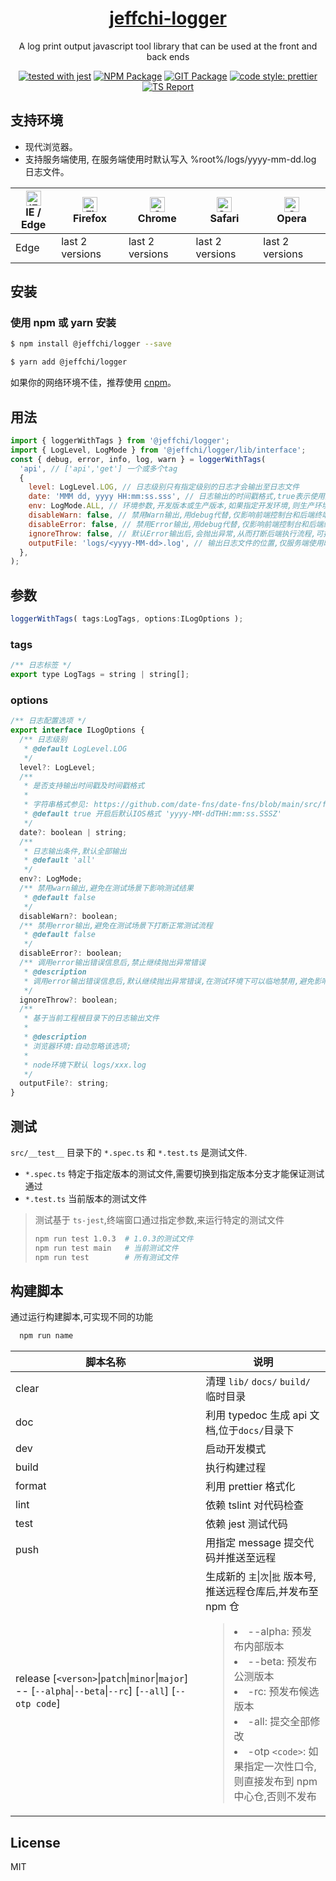 <h1 align="center">
  <a href="https://github.com/poechiang/jeffchi-logger#readme" target="_blank">jeffchi-logger</a>
</h1>

<div align="center">

A log print output javascript tool library that can be used at the front and back ends

[![tested with jest](https://img.shields.io/badge/tested_with-jest-99424f.svg?logo=jest)](https://github.com/facebook/jest)
[![NPM Package](https://github.com/poechiang/jeffchi-logger/actions/workflows/npm-publish.yml/badge.svg?branch=main)](https://github.com/poechiang/jeffchi-logger/actions/workflows/npm-publish.yml)
[![GIT Package](https://github.com/poechiang/jeffchi-logger/actions/workflows/npm-publish-github-packages.yml/badge.svg?branch=main&event=pull_request)](https://github.com/poechiang/jeffchi-logger/actions/workflows/npm-publish-github-packages.yml)
[![code style: prettier](https://img.shields.io/badge/code_style-prettier-ff69b4.svg?style=flat-square)](https://github.com/prettier/prettier)
[![TS Report](https://github.com/poechiang/jeffchi-logger/actions/workflows/ts-report.yml/badge.svg)](https://github.com/poechiang/jeffchi-logger/actions/workflows/ts-report.yml)

</div>

## 支持环境

- 现代浏览器。
- 支持服务端使用, 在服务端使用时默认写入 %root%/logs/yyyy-mm-dd.log 日志文件。

| [<img src="https://raw.githubusercontent.com/alrra/browser-logos/master/src/edge/edge_48x48.png" alt="IE / Edge" width="24px" height="24px" />](http://godban.github.io/browsers-support-badges/)</br>IE / Edge | [<img src="https://raw.githubusercontent.com/alrra/browser-logos/master/src/firefox/firefox_48x48.png" alt="Firefox" width="24px" height="24px" />](http://godban.github.io/browsers-support-badges/)</br>Firefox | [<img src="https://raw.githubusercontent.com/alrra/browser-logos/master/src/chrome/chrome_48x48.png" alt="Chrome" width="24px" height="24px" />](http://godban.github.io/browsers-support-badges/)</br>Chrome | [<img src="https://raw.githubusercontent.com/alrra/browser-logos/master/src/safari/safari_48x48.png" alt="Safari" width="24px" height="24px" />](http://godban.github.io/browsers-support-badges/)</br>Safari | [<img src="https://raw.githubusercontent.com/alrra/browser-logos/master/src/opera/opera_48x48.png" alt="Opera" width="24px" height="24px" />](http://godban.github.io/browsers-support-badges/)</br>Opera |
| --------------------------------------------------------------------------------------------------------------------------------------------------------------------------------------------------------------- | ----------------------------------------------------------------------------------------------------------------------------------------------------------------------------------------------------------------- | ------------------------------------------------------------------------------------------------------------------------------------------------------------------------------------------------------------- | ------------------------------------------------------------------------------------------------------------------------------------------------------------------------------------------------------------- | --------------------------------------------------------------------------------------------------------------------------------------------------------------------------------------------------------- |
| Edge                                                                                                                                                                                                            | last 2 versions                                                                                                                                                                                                   | last 2 versions                                                                                                                                                                                               | last 2 versions                                                                                                                                                                                               | last 2 versions                                                                                                                                                                                           |

## 安装

### 使用 npm 或 yarn 安装

```bash
$ npm install @jeffchi/logger --save
```

```bash
$ yarn add @jeffchi/logger
```

如果你的网络环境不佳，推荐使用 [cnpm](https://github.com/cnpm/cnpm)。

## 用法

```javascript
import { loggerWithTags } from '@jeffchi/logger';
import { LogLevel, LogMode } from '@jeffchi/logger/lib/interface';
const { debug, error, info, log, warn } = loggerWithTags(
  'api', // ['api','get'] 一个或多个tag
  {
    level: LogLevel.LOG, // 日志级别只有指定级别的日志才会输出至日志文件
    date: 'MMM dd, yyyy HH:mm:ss.sss', // 日志输出的时间戳格式,true表示使用默认utc IOS日期时间格式,false表示不输出时间戳
    env: LogMode.ALL, // 环境参数,开发版本或生产版本,如果指定开发环境,则生产环境不输出任何内容,也不会写入到日志文件
    disableWarn: false, // 禁用Warn输出,用debug代替,仅影响前端控制台和后端终端,不影响实际内容打印.在跑测试时应该启用,避免影响测试结果
    disableError: false, // 禁用Error输出,用debug代替,仅影响前端控制台和后端终端,不影响实际内容打印.在跑测试时应该启用,避免影响测试结果
    ignoreThrow: false, // 默认Error输出后,会抛出异常,从而打断后端执行流程,可指定true取消该行为,在跑测试时应该启用,避免影响测试测试流程
    outputFile: 'logs/<yyyy-MM-dd>.log', // 输出日志文件的位置,仅服务端使用时有效
  },
);
```

## 参数

```javascript
loggerWithTags( tags:LogTags, options:ILogOptions );
```

### tags

```javascript
/** 日志标签 */
export type LogTags = string | string[];
```

### options

```javascript
/** 日志配置选项 */
export interface ILogOptions {
  /** 日志级别
   * @default LogLevel.LOG
   */
  level?: LogLevel;
  /**
   * 是否支持输出时间戳及时间戳格式
   *
   * 字符串格式参见: https://github.com/date-fns/date-fns/blob/main/src/format/index.ts
   * @default true 开启后默认IOS格式 'yyyy-MM-ddTHH:mm:ss.SSSZ'
   */
  date?: boolean | string;
  /**
   * 日志输出条件,默认全部输出
   * @default 'all'
   */
  env?: LogMode;
  /** 禁用warn输出,避免在测试场景下影响测试结果
   * @default false
   */
  disableWarn?: boolean;
  /** 禁用error输出,避免在测试场景下打断正常测试流程
   * @default false
   */
  disableError?: boolean;
  /** 调用error输出错误信息后,禁止继续抛出异常错误
   * @description
   * 调用error输出错误信息后,默认继续抛出异常错误,在测试环境下可以临地禁用,避免影响正常的测试流程
   */
  ignoreThrow?: boolean;
  /**
   * 基于当前工程根目录下的日志输出文件
   *
   * @description
   * 浏览器环境:自动忽略该选项;
   *
   * node环境下默认 logs/xxx.log
   */
  outputFile?: string;
}
```

## 测试

`src/__test__` 目录下的 `*.spec.ts` 和 `*.test.ts` 是测试文件.

- `*.spec.ts` 特定于指定版本的测试文件,需要切换到指定版本分支才能保证测试通过
- `*.test.ts` 当前版本的测试文件

> 测试基于 `ts-jest`,终端窗口通过指定参数,来运行特定的测试文件
>
> ```bash
> npm run test 1.0.3  # 1.0.3的测试文件
> npm run test main   # 当前测试文件
> npm run test        # 所有测试文件
> ```

## 构建脚本

通过运行构建脚本,可实现不同的功能

```bash
  npm run name
```

| 脚本名称                                                                                                  | 说明                                                                                                                                                                                                                                                                                              |
| --------------------------------------------------------------------------------------------------------- | ------------------------------------------------------------------------------------------------------------------------------------------------------------------------------------------------------------------------------------------------------------------------------------------------- |
| clear                                                                                                     | 清理 `lib/` `docs/` `build/`临时目录                                                                                                                                                                                                                                                              |
| doc                                                                                                       | 利用 typedoc 生成 api 文档,位于`docs/`目录下                                                                                                                                                                                                                                                      |
| dev                                                                                                       | 启动开发模式                                                                                                                                                                                                                                                                                      |
| build                                                                                                     | 执行构建过程                                                                                                                                                                                                                                                                                      |
| format                                                                                                    | 利用 prettier 格式化                                                                                                                                                                                                                                                                              |
| lint                                                                                                      | 依赖 tslint 对代码检查                                                                                                                                                                                                                                                                            |
| test                                                                                                      | 依赖 jest 测试代码                                                                                                                                                                                                                                                                                |
| push                                                                                                      | 用指定 message 提交代码并推送至远程                                                                                                                                                                                                                                                               |
| release [`<verson>`\|`patch`\|`minor`\|`major`] -- [`--alpha`\|`--beta`\|`--rc`] [`--all`] [`--otp code`] | 生成新的 `主`\|`次`\|`批` 版本号,推送远程仓库后,并发布至 npm 仓 <blockquote><li> --alpha: 预发布内部版本</li><li> --beta: 预发布公测版本</li><li> -rc: 预发布候选版本</li><li> -all: 提交全部修改</li><li> -otp `<code>`: 如果指定一次性口令,则直接发布到 npm 中心仓,否则不发布</li></blockquote> |

## License

MIT

